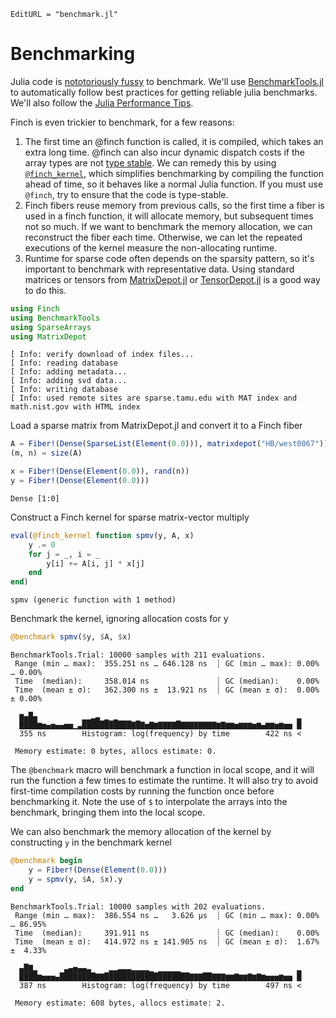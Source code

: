 ```@meta
EditURL = "benchmark.jl"
```

# Benchmarking

Julia code is [nototoriously
fussy](https://github.com/JuliaCI/BenchmarkTools.jl#why-does-this-package-exist)
to benchmark.
We'll use [BenchmarkTools.jl](https://github.com/JuliaCI/BenchmarkTools.jl)
to automatically follow best practices for getting reliable julia benchmarks. We'll also
follow the [Julia Performance Tips](https://docs.julialang.org/en/v1/manual/performance-tips/).

Finch is even trickier to benchmark, for a few reasons:
1. The first time an @finch function is called, it is compiled, which takes an
   extra long time. @finch can also incur dynamic dispatch costs if the array
   types are not [type
   stable](https://docs.julialang.org/en/v1/manual/faq/#man-type-stability). We
   can remedy this by using [`@finch_kernel`](@ref), which simplifies
   benchmarking by compiling the function ahead of time, so it behaves like a
   normal Julia function. If you must use `@finch`, try to ensure that the code
   is type-stable.
2. Finch fibers reuse memory from previous calls, so the first time a fiber is
   used in a finch function, it will allocate memory, but subsequent times not so
   much. If we want to benchmark the memory allocation, we can reconstruct the
   fiber each time. Otherwise, we can let the repeated executions of the kernel
   measure the non-allocating runtime.
3. Runtime for sparse code often depends on the sparsity pattern, so it's
   important to benchmark with representative data. Using standard matrices or tensors from
   [MatrixDepot.jl](https://github.com/JuliaLinearAlgebra/MatrixDepot.jl) or
   [TensorDepot.jl](https://github.com/willow-ahrens/TensorDepot.jl) is a good
   way to do this.

````julia
using Finch
using BenchmarkTools
using SparseArrays
using MatrixDepot
````

````
[ Info: verify download of index files...
[ Info: reading database
[ Info: adding metadata...
[ Info: adding svd data...
[ Info: writing database
[ Info: used remote sites are sparse.tamu.edu with MAT index and math.nist.gov with HTML index

````

Load a sparse matrix from MatrixDepot.jl and convert it to a Finch fiber

````julia
A = Fiber!(Dense(SparseList(Element(0.0))), matrixdepot("HB/west0067"))
(m, n) = size(A)

x = Fiber!(Dense(Element(0.0)), rand(n))
y = Fiber!(Dense(Element(0.0)))
````

````
Dense [1:0]
````

Construct a Finch kernel for sparse matrix-vector multiply

````julia
eval(@finch_kernel function spmv(y, A, x)
    y .= 0
    for j = _, i = _
        y[i] += A[i, j] * x[j]
    end
end)
````

````
spmv (generic function with 1 method)
````

Benchmark the kernel, ignoring allocation costs for y

````julia
@benchmark spmv($y, $A, $x)
````

````
BenchmarkTools.Trial: 10000 samples with 211 evaluations.
 Range (min … max):  355.251 ns … 646.128 ns  ┊ GC (min … max): 0.00% … 0.00%
 Time  (median):     358.014 ns               ┊ GC (median):    0.00%
 Time  (mean ± σ):   362.300 ns ±  13.921 ns  ┊ GC (mean ± σ):  0.00% ± 0.00%

  ▆▄█▄          ▁▁▂▃ ▁ ▁                                        ▂
  ████▆▅▄▅▄▄▅▅▁▃███████████▇█▇▅▇▆▇▇▇▇█▇▇▇▇▇▇▇▇▆▇▆▆▅▆▆▆▅▆▄▆▆▅▆▅▅ █
  355 ns        Histogram: log(frequency) by time        422 ns <

 Memory estimate: 0 bytes, allocs estimate: 0.
````

The `@benchmark` macro will benchmark a function in local scope, and it will run
the function a few times to estimate the runtime. It will also try to avoid
first-time compilation costs by running the function once before benchmarking
it. Note the use of `$` to interpolate the arrays into the benchmark, bringing
them into the local scope.

We can also benchmark the memory allocation of the kernel by constructing `y` in the
benchmark kernel

````julia
@benchmark begin
    y = Fiber!(Dense(Element(0.0)))
    y = spmv(y, $A, $x).y
end
````

````
BenchmarkTools.Trial: 10000 samples with 202 evaluations.
 Range (min … max):  386.554 ns …   3.626 μs  ┊ GC (min … max): 0.00% … 86.95%
 Time  (median):     391.911 ns               ┊ GC (median):    0.00%
 Time  (mean ± σ):   414.972 ns ± 141.905 ns  ┊ GC (mean ± σ):  1.67% ±  4.33%

  ▄█▇▂      ▃▄▅▄▄▃    ▂▂▃▃▃▂▂▂▂▁ ▁▁▁▁▁                          ▂
  ████▆▅▅▅▄████████▇▇███████████████████▇▇▇██▇▇▇▆▆▇▆▆▇▆▇▆▅▅▅▆▅▅ █
  387 ns        Histogram: log(frequency) by time        497 ns <

 Memory estimate: 608 bytes, allocs estimate: 2.
````

